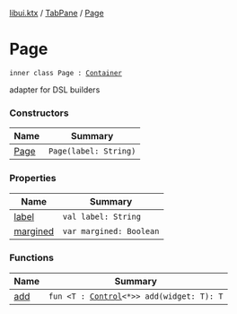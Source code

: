 [libui.ktx](../../README.md) / [TabPane](../README.md) / [Page](README.md)

# Page

`inner class Page : `[`Container`](../../-container/README.md)

adapter for DSL builders

### Constructors

| Name | Summary |
|---|---|
| [Page](-page.md) | `Page(label: String)` |

### Properties

| Name | Summary |
|---|---|
| [label](label.md) | `val label: String` |
| [margined](margined.md) | `var margined: Boolean` |

### Functions

| Name | Summary |
|---|---|
| [add](add.md) | `fun <T : `[`Control`](../../-control/README.md)`<*>> add(widget: T): T` |
